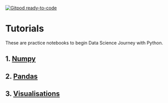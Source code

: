 [![Gitpod ready-to-code](https://img.shields.io/badge/Gitpod-ready--to--code-blue?logo=gitpod)](https://gitpod.io/#https://github.com/pwahane/tutorials)

# Tutorials

These are practice notebooks to begin Data Science Journey with Python.

##  1. [Numpy](numpy.ipynb)
##  2. [Pandas](pandas.ipynb)
##  3. [Visualisations](visualisation.ipynb)
